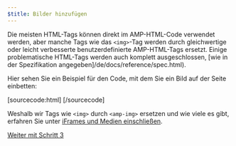 ```yaml
---
$title: Bilder hinzufügen
---
```


Die meisten HTML-Tags können direkt im AMP-HTML-Code verwendet werden, aber manche Tags wie das `<img>`-Tag werden durch gleichwertige oder leicht verbesserte benutzerdefinierte AMP-HTML-Tags ersetzt. Einige problematische HTML-Tags werden auch komplett ausgeschlossen, [wie in der Spezifikation angegeben]/de/docs/reference/spec.html).

Hier sehen Sie ein Beispiel für den Code, mit dem Sie ein Bild auf der Seite einbetten:

[sourcecode:html]
<amp-img src="welcome.jpg" alt="Welcome" height="400" width="800"></amp-img>
[/sourcecode]

Weshalb wir Tags wie `<img>` durch `<amp-img>` ersetzen und wie viele es gibt, erfahren Sie unter [iFrames und Medien einschließen](/de/docs/guides/author-develop/amp_replacements.html).

<a class="go-button button" href="/de/docs/tutorials/create/presentation_layout.html">Weiter mit Schritt 3</a>

